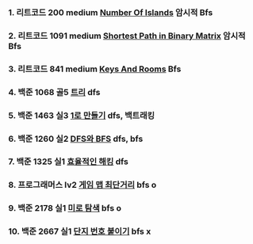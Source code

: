 ### 1. 리트코드 200 medium [Number Of Islands](https://leetcode.com/problems/number-of-islands/description/) 암시적 Bfs

### 2. 리트코드 1091 medium [Shortest Path in Binary Matrix](https://leetcode.com/problems/shortest-path-in-binary-matrix/description/) 암시적 Bfs

### 3. 리트코드 841 medium [Keys And Rooms](https://leetcode.com/problems/keys-and-rooms/description/) Bfs

### 4. 백준 1068 골5 [트리](https://www.acmicpc.net/problem/1068) dfs

### 5. 백준 1463 실3 [1로 만들기](https://www.acmicpc.net/problem/1463) dfs, 백트래킹

### 6. 백준 1260 실2 [DFS와 BFS](https://www.acmicpc.net/problem/1260) dfs, bfs

### 7. 백준 1325 실1 [효율적인 해킹](https://www.acmicpc.net/problem/1325) dfs

### 8. 프로그래머스 lv2 [게임 맵 최단거리](https://school.programmers.co.kr/learn/courses/30/lessons/1844) bfs o

### 9. 백준 2178 실1 [미로 탐색](https://www.acmicpc.net/problem/2178) bfs o

### 10. 백준 2667 실1 [단지 번호 붙이기](https://www.acmicpc.net/problem/2667) bfs x
